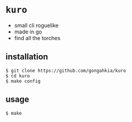 # `kuro`

* small cli roguelike
* made in go
* find all the torches

## installation

```console
$ git clone https://github.com/gongahkia/kuro
$ cd kuro
$ make config
```

## usage

```console
$ make 
```
